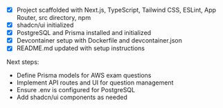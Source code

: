 - [x] Project scaffolded with Next.js, TypeScript, Tailwind CSS, ESLint, App Router, src directory, npm
- [x] shadcn/ui initialized
- [x] PostgreSQL and Prisma installed and initialized
- [x] Devcontainer setup with Dockerfile and devcontainer.json
- [x] README.md updated with setup instructions

Next steps:
- Define Prisma models for AWS exam questions
- Implement API routes and UI for question management
- Ensure .env is configured for PostgreSQL
- Add shadcn/ui components as needed
